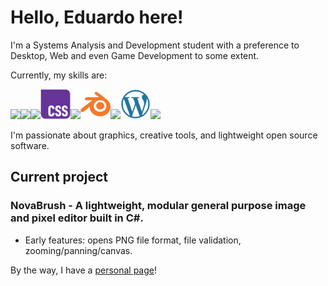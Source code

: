 # Hello, Eduardo here!

I'm a Systems Analysis and Development student with a preference to Desktop, Web and even Game Development to some extent.

Currently, my skills are:

<img src="https://raw.githubusercontent.com/danielcranney/readme-generator/main/public/icons/skills/javascript-colored.svg" height="48"><img src="https://raw.githubusercontent.com/danielcranney/readme-generator/main/public/icons/skills/python-colored.svg" height="48"><img src="https://raw.githubusercontent.com/danielcranney/profileme-dev/refs/heads/main/public/icons/skills/html5.svg" height="48"><img src="https://raw.githubusercontent.com/danielcranney/profileme-dev/refs/heads/main/public/icons/skills/css3-colored.svg" height="48"><img src="https://raw.githubusercontent.com/danielcranney/profileme-dev/refs/heads/main/public/icons/skills/java-colored.svg" height="48"><img src="https://raw.githubusercontent.com/danielcranney/profileme-dev/refs/heads/main/public/icons/skills/blender-colored.svg" height="48"><img src="https://raw.githubusercontent.com/danielcranney/profileme-dev/refs/heads/main/public/icons/skills/c-colored.svg" height="48"><img src="https://raw.githubusercontent.com/danielcranney/profileme-dev/refs/heads/main/public/icons/skills/wordpress-colored.svg" height="48"><img src="https://godotengine.org/assets/press/icon_color.svg" height="48"> 

I'm passionate about graphics, creative tools, and lightweight open source software.

## Current project
### **NovaBrush** - A lightweight, modular general purpose image and pixel editor built in C#.
- Early features: opens PNG file format, file validation, zooming/panning/canvas.

By the way, I have a [personal page](https://eduardodias2002.github.io)!
